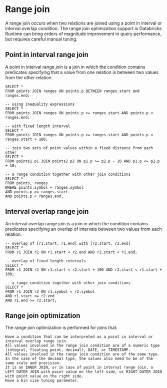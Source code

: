 # Range join

A range join occurs when two relations are joined using a point in interval or interval overlap condition. The range join optimization support in Databricks Runtime can bring orders of magnitude improvement in query performance, but requires careful manual tuning.

## Point in interval range join
A point in interval range join is a join in which the condition contains predicates specifying that a value from one relation is between two values from the other relation.

    SELECT *
    FROM points JOIN ranges ON points.p BETWEEN ranges.start and ranges.end;

    -- using inequality expressions
    SELECT *
    FROM points JOIN ranges ON points.p >= ranges.start AND points.p < ranges.end;
    
    -- with fixed length interval
    SELECT *
    FROM points JOIN ranges ON points.p >= ranges.start AND points.p < ranges.start + 100;
    
    -- join two sets of point values within a fixed distance from each other
    SELECT *
    FROM points1 p1 JOIN points2 p2 ON p1.p >= p2.p - 10 AND p1.p <= p2.p + 10;
    
    -- a range condition together with other join conditions
    SELECT *
    FROM points, ranges
    WHERE points.symbol = ranges.symbol
    AND points.p >= ranges.start
    AND points.p < ranges.end;

## Interval overlap range join

An interval overlap range join is a join in which the condition contains predicates specifying an overlap of intervals between two values from each relation.

    -- overlap of [r1.start, r1.end] with [r2.start, r2.end]
    SELECT *
    FROM r1 JOIN r2 ON r1.start < r2.end AND r2.start < r1.end;
    
    -- overlap of fixed length intervals
    SELECT *
    FROM r1 JOIN r2 ON r1.start < r2.start + 100 AND r2.start < r1.start + 100;
    
    -- a range condition together with other join conditions
    SELECT *
    FROM r1 JOIN r2 ON r1.symbol = r2.symbol
    AND r1.start <= r2.end
    AND r1.end >= r2.start;

## Range join optimization

The range join optimization is performed for joins that:

    Have a condition that can be interpreted as a point in interval or interval overlap range join.
    All values involved in the range join condition are of a numeric type (integral, floating point, decimal), DATE, or TIMESTAMP.
    All values involved in the range join condition are of the same type. In the case of the decimal type, the values also need to be of the same scale and precision.
    It is an INNER JOIN, or in case of point in interval range join, a LEFT OUTER JOIN with point value on the left side, or RIGHT OUTER JOIN with point value on the right side.
    Have a bin size tuning parameter.

